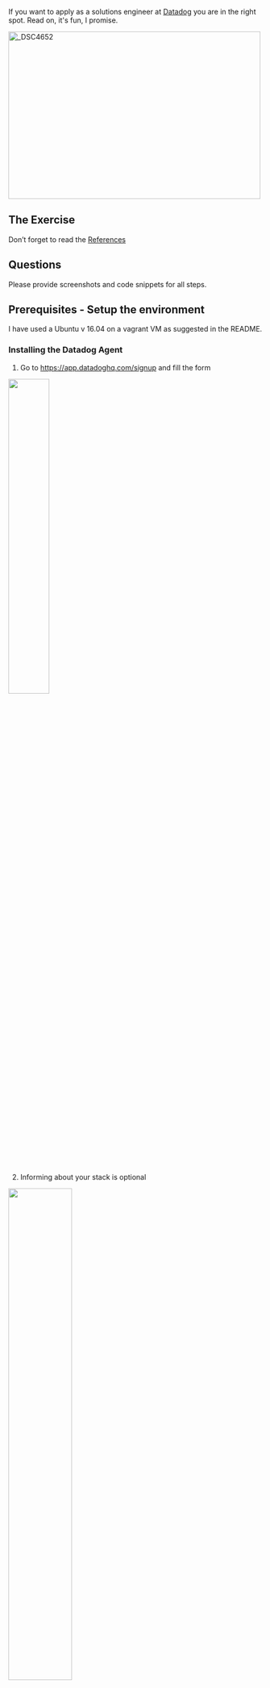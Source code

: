 If you want to apply as a solutions engineer at [Datadog](http://datadog.com) you are in the right spot. Read on, it's fun, I promise.

<a href="http://www.flickr.com/photos/alq666/10125225186/" title="The view from our roofdeck">
<img src="http://farm6.staticflickr.com/5497/10125225186_825bfdb929.jpg" width="500" height="332" alt="_DSC4652"></a>

## The Exercise

Don’t forget to read the [References](https://github.com/DataDog/hiring-engineers/blob/solutions-engineer/README.md#references)

## Questions

Please provide screenshots and code snippets for all steps.

## Prerequisites - Setup the environment

I have used a Ubuntu v 16.04 on a vagrant VM as suggested in the README.

### Installing the Datadog Agent

1. Go to https://app.datadoghq.com/signup and fill the form

<img src="/img/SignUp.png" width="40%">

2. Informing about your stack is optional

<img src="/img/Stack.png" width="50%">

3. Inform your OS (Ubuntu) and copy the agent installation command

<img src="/img/Command.png" width="75%">

4. Paste the command in the shell and wait for the agent to inform back. We're ready to go!

<img src="/img/Running.png" width="75%">

## Collecting Metrics:

* Add tags in the Agent config file and show us a screenshot of your host and its tags on the Host Map page in Datadog.

  1. On your server navigate to `/etc/datadog-agent`

          cd /etc/datadog-agent

  2. Edit the `datadog.yaml` file to include the following line: "tags: purpose:hiring, role:solutionsengineer, location:spain"
  
          sudo vi datadog.yaml

<img src="/img/ConfigTags.png" width="45%">   
   
  3. Restart the datadog agent
  
          sudo service datadog-agent restart
      
  4. The host is now showing the defined tags
    
<img src="/img/HostWithTags.png" width="100%">
    
* Install a database on your machine (MongoDB, MySQL, or PostgreSQL) and then install the respective Datadog integration for that database.

  1. I have choosen to install MongoDB. Full step by step guide on [MongoDB Installation Guide](https://docs.mongodb.com/manual/tutorial/install-mongodb-on-ubuntu/)
    
  2. The MongoDB integration is installed by default with the 6.x version of the agent. The only required configuration is to create a mongo.yaml file on `/etc/datadog-agent/conf.d/mongo.d/`

          cd /etc/datadog-agent/conf.d/mongo.d
          sudo vi mongo.yaml
  
    1. I have used the simplest possible version of the MongoDB yaml file.

<img src="/img/MongoYAML.png" width="30%">
    
   3. We need to change the file owner to dd-agent and then restart the agent.
    
     sudo chown dd-agent:dd-agent mongo.yaml
     sudo service datadog-agent restart
    
   4. In the agent status we can verify that the MongoDB integration is working
    
    sudo datadog-agent status
    
<img src="/img/MongoStatus.png" width="40%">
    
  5. In Datadog we navigate to Integration and activate the MongoDB Integration. First, selecting it from the list and then clicking on the **Install Integration** button

<img src="/img/Integrations.png" width="40%">

<img src="/img/MongoIntegration.png" width="80%">

  6. And we see some interesting metrics from the MongoDB Dashboard (available from the host, clicking on the _mongodb_ tag)
  
<img src="/img/MongoDashboard.png" width="100%">
    
* Create a custom Agent check that submits a metric named my_metric with a random value between 0 and 1000.

 1. Following instructions from [Datadog Documentation](https://docs.datadoghq.com/developers/write_agent_check/?tab=agentv6) it's fairly straight forward to create the custom agent check.
    1. Create a file called `ruben.yaml` on the `/etc/datadog-agent/conf.d/` folder with the following code:
    
      instances: [{}]
    
    2. Create a file named `ruben.py` on the `/etc/datadog-agent/checks.d/` folder with the following code
    
            from datadog_checks.checks import AgentCheck
            from random import uniform
            __version__ = "1.0.0"
            class Ruben(AgentCheck):
              def check(self, instance):
                self.gauge('custom.ruben', uniform(0, 1000))
   3. We can verify that the check is correct using the agent's commands: `sudo datadog-agent check ruben`
    
<img src="/img/CustomCheck.png" width="70%">

   4. And see the gauge graph on Datadog
   
<img src="/img/CustomCheckGraph.png" width="50%">

* Change your check's collection interval so that it only submits the metric once every 45 seconds.

  1. As described in [the Collection Interval section](https://docs.datadoghq.com/developers/write_agent_check/?tab=agentv6#collection-interval), changing the collection interval is done by setting it on the `ruben.yaml`file on `/etc/datadog-agent/conf.d/`
    1. The check config file, `ruben.yaml`, needs to be updated in the following way:

<img src="/img/CheckInterval.png" width="40%">

   2. The check is now sending data every 45 seconds.
   
<img src="/img/CheckIntervalGraph.png" width="70%">
  
* **Bonus Question** Can you change the collection interval without modifying the Python check file you created?

 * It seems that this question is outdated, as the obvious answer following the documentation) doesn't require to modify the custom check's python file.
 * Just for the sake of the exercise, I can try to answer the reverse question. How to report every 45 seconds without chaging the config file.
    1. Considering the default reporting inteval is 15 seconds, and the agent will report only if the previous execution of the custom check has finished, a simple answer will be to include a `time.sleep(20)`step just after the `self.gauge('custom.ruben', uniform(0, 1000))`step.
    2. This will inhibit the agent to report in the second and third slots (15 and 30 seconds), but will freed the check code long enough the third slot arrives (45 seconds).

## Visualizing Data:

Utilize the Datadog API to create a Timeboard that contains:

* Your custom metric scoped over your host.
* Any metric from the Integration on your Database with the anomaly function applied.
* Your custom metric with the rollup function applied to sum up all the points for the past hour into one bucket

Please be sure, when submitting your hiring challenge, to include the script that you've used to create this Timeboard.

Once this is created, access the Dashboard from your Dashboard List in the UI:

* Set the Timeboard's timeframe to the past 5 minutes
* Take a snapshot of this graph and use the @ notation to send it to yourself.
* **Bonus Question**: What is the Anomaly graph displaying?

## Monitoring Data

Since you’ve already caught your test metric going above 800 once, you don’t want to have to continually watch this dashboard to be alerted when it goes above 800 again. So let’s make life easier by creating a monitor.

Create a new Metric Monitor that watches the average of your custom metric (my_metric) and will alert if it’s above the following values over the past 5 minutes:

* Warning threshold of 500
* Alerting threshold of 800
* And also ensure that it will notify you if there is No Data for this query over the past 10m.

Please configure the monitor’s message so that it will:

* Send you an email whenever the monitor triggers.
* Create different messages based on whether the monitor is in an Alert, Warning, or No Data state.
* Include the metric value that caused the monitor to trigger and host ip when the Monitor triggers an Alert state.
* When this monitor sends you an email notification, take a screenshot of the email that it sends you.

* **Bonus Question**: Since this monitor is going to alert pretty often, you don’t want to be alerted when you are out of the office. Set up two scheduled downtimes for this monitor:

  * One that silences it from 7pm to 9am daily on M-F,
  * And one that silences it all day on Sat-Sun.
  * Make sure that your email is notified when you schedule the downtime and take a screenshot of that notification.

## Collecting APM Data:

Given the following Flask app (or any Python/Ruby/Go app of your choice) instrument this using Datadog’s APM solution:

```python
from flask import Flask
import logging
import sys

# Have flask use stdout as the logger
main_logger = logging.getLogger()
main_logger.setLevel(logging.DEBUG)
c = logging.StreamHandler(sys.stdout)
formatter = logging.Formatter('%(asctime)s - %(name)s - %(levelname)s - %(message)s')
c.setFormatter(formatter)
main_logger.addHandler(c)

app = Flask(__name__)

@app.route('/')
def api_entry():
    return 'Entrypoint to the Application'

@app.route('/api/apm')
def apm_endpoint():
    return 'Getting APM Started'

@app.route('/api/trace')
def trace_endpoint():
    return 'Posting Traces'

if __name__ == '__main__':
    app.run(host='0.0.0.0', port='5050')
```

* **Note**: Using both ddtrace-run and manually inserting the Middleware has been known to cause issues. Please only use one or the other.

* **Bonus Question**: What is the difference between a Service and a Resource?

Provide a link and a screenshot of a Dashboard with both APM and Infrastructure Metrics.

Please include your fully instrumented app in your submission, as well.

## Final Question:

Datadog has been used in a lot of creative ways in the past. We’ve written some blog posts about using Datadog to monitor the NYC Subway System, Pokemon Go, and even office restroom availability!

Is there anything creative you would use Datadog for?

## Instructions

If you have a question, create an issue in this repository.

To submit your answers:

* Fork this repo.
* Answer the questions in answers.md
* Commit as much code as you need to support your answers.
* Submit a pull request.
* Don't forget to include links to your dashboard(s), even better links and screenshots. We recommend that you include your screenshots inline with your answers.

## References

### How to get started with Datadog

* [Datadog overview](https://docs.datadoghq.com/)
* [Guide to graphing in Datadog](https://docs.datadoghq.com/graphing/)
* [Guide to monitoring in Datadog](https://docs.datadoghq.com/monitors/)

### The Datadog Agent and Metrics

* [Guide to the Agent](https://docs.datadoghq.com/agent/)
* [Datadog Docker-image repo](https://hub.docker.com/r/datadog/docker-dd-agent/)
* [Writing an Agent check](https://docs.datadoghq.com/developers/agent_checks/)
* [Datadog API](https://docs.datadoghq.com/api/)

### APM

* [Datadog Tracing Docs](https://docs.datadoghq.com/tracing)
* [Flask Introduction](http://flask.pocoo.org/docs/0.12/quickstart/)

### Vagrant

* [Setting Up Vagrant](https://www.vagrantup.com/intro/getting-started/)

### Other questions:

* [Datadog Help Center](https://help.datadoghq.com/hc/en-us)
